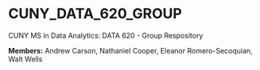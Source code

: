 # CUNY_DATA_620_GROUP

CUNY MS in Data Analytics: DATA 620 - Group Respository

__Members:__  Andrew Carson, Nathaniel Cooper, Eleanor Romero-Secoquian, Walt Wells